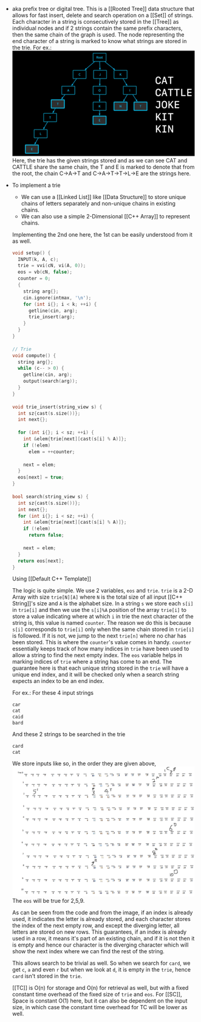 - aka prefix tree or digital tree.
  This is a [[Rooted Tree]] data structure that allows for fast insert, delete and search operation on a [[Set]] of strings. Each character in a string is consecutively stored in the [[Tree]] as individual nodes and if 2 strings contain the same prefix characters, then the same chain of the graph is used. The node representing the end character of a string is marked to know what strings are stored in the trie.
  For ex.:
  ![image.png](../assets/image_1684410092705_0.png)
  Here, the trie has the given strings stored and as we can see CAT and CATTLE share the same chain, the T and E is marked to denote that from the root, the chain C->A->T and C->A->T->T->L->E are the strings here.
- To implement a trie
  
  * We can use a [[Linked List]] like [[Data Structure]] to store unique chains of letters separately and non-unique chains in existing chains.
  * We can also use a simple 2-Dimensional [[C++ Array]] to represent chains. 
  
  Implementing the 2nd one here, the 1st can be easily understood from it as well.
  
  ```cpp
  void setup() {
    INPUT(k, A, c);
    trie = vvi(cN, vi(A, 0));
    eos = vb(cN, false);
    counter = 0;
    {
      string arg{};
      cin.ignore(intmax, '\n');
      for (int i{}; i < k; ++i) {
        getline(cin, arg);
        trie_insert(arg);
      }
    }
  }
  
  // Trie
  void compute() {
    string arg{};
    while (c-- > 0) {
      getline(cin, arg);
      output(search(arg));
    }
  }
  
  void trie_insert(string_view s) {
    int sz{cast(s.size())};
    int next{};
  
    for (int i{}; i < sz; ++i) {
      int &elem{trie[next][cast(s[i] % A)]};
      if (!elem)
        elem = ++counter;
  
      next = elem;
    }
    eos[next] = true;
  }
  
  bool search(string_view s) {
    int sz{cast(s.size())};
    int next{};
    for (int i{}; i < sz; ++i) {
      int &elem{trie[next][cast(s[i] % A)]};
      if (!elem)
        return false;
  
      next = elem;
    }
    return eos[next];
  }
  ```
  Using [[Default C++ Template]]
  
  The logic is quite simple.
  We use 2 variables, ``eos`` and ``trie``. ``trie`` is a 2-D Array with size ``trie[N][A]`` where ``N`` is the total size of all input [[C++ String]]'s size and ``A`` is the alphabet size. In a string ``s`` we store each ``s[i]`` in ``trie[i]`` and then we use the ``s[i]%A`` position of the array ``trie[i]`` to store a value indicating where at which ``i`` in trie the next character of the string is, this value is named ``counter``. The reason we do this is because ``s[i]`` corresponds to ``trie[i]`` only when the same chain stored in ``trie[i]`` is followed. If it is not, we jump to the next ``trie[n]`` where no char has been stored. This is where the ``counter``'s value comes in handy. ``counter`` essentially keeps track of how many indices in ``trie`` have been used to allow a string to find the next empty index.
  The ``eos`` variable helps in marking indices of ``trie`` where a string has come to an end. The guarantee here is that each unique string stored in the ``trie`` will have a unique end index, and it will be checked only when a search string expects an index to be an end index.
  
  For ex.:
  For these 4 input strings
  ```
  car
  cat
  caid
  bard
  ```
  
  And these 2 strings to be searched in the trie
  ```
  card
  cat
  ```
  
  We store inputs like so, in the order they are given above,
  ![image.png](../assets/image_1691133074322_0.png)
  The ``eos`` will be true for 2,5,9.
  
  As can be seen from the code and from the image, if an index is already used, it indicates the letter is already stored, and each character stores the index of the next empty row, and except the diverging letter, all letters are stored on new rows. This guarantees, if an index is already used in a row, it means it's part of an existing chain, and if it is not then it is empty and hence our character is the diverging character which will show the next index where we can find the rest of the string. 
  
  This allows search to be trivial as well. 
  So when we search for ``card``, we get ``c``, ``a`` and even ``r`` but when we look at ``d``, it is empty in the ``trie``, hence ``card`` isn't stored in the ``trie``.
  
  [[TC]] is O(n) for storage and O(n) for retrieval as well, but with a fixed constant time overhead of the fixed size of ``trie`` and ``eos``.  For [[SC]], Space is constant O(1) here, but it can also be dependent on the input size, in which case the constant time overhead for TC will be lower as well.